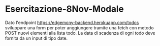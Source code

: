# Esercitazione-8Nov-Modale 

Dato l'endpoint https://edgemony-backend.herokuapp.com/todos sviluppare una form per poter anggiungere tramite una fetch con metodo POST nuovi elementi alla lista todo. La data di scadenza di ogni todo deve fornita da un input di tipo date.